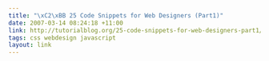 ```yaml
---
title: "\xC2\xBB 25 Code Snippets for Web Designers (Part1)"
date: 2007-03-14 08:24:18 +11:00
link: http://tutorialblog.org/25-code-snippets-for-web-designers-part1/
tags: css webdesign javascript
layout: link
---
```

